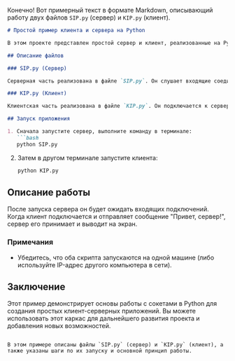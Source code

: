 Конечно! Вот примерный текст в формате Markdown, описывающий работу двух файлов `SIP.py` (сервер) и `KIP.py` (клиент). 

```markdown
# Простой пример клиента и сервера на Python

В этом проекте представлен простой сервер и клиент, реализованные на Python. Сервер обрабатывает сообщения, отправленные клиентом. Клиент отправляет серверу простое сообщение.

## Описание файлов

### SIP.py (Сервер)

Серверная часть реализована в файле `SIP.py`. Он слушает входящие соединения и обрабатывает сообщения от клиента.

### KIP.py (Клиент)

Клиентская часть реализована в файле `KIP.py`. Он подключается к серверу и отправляет сообщение "Привет, сервер!".

## Запуск приложения

1. Сначала запустите сервер, выполните команду в терминале:
   ```bash
   python SIP.py
   ```

2. Затем в другом терминале запустите клиента:
   ```bash
   python KIP.py
   ```

## Описание работы

После запуска сервера он будет ожидать входящих подключений. Когда клиент подключается и отправляет сообщение "Привет, сервер!", сервер его принимает и выводит на экран.

### Примечания

- Убедитесь, что оба скрипта запускаются на одной машине (либо используйте IP-адрес другого компьютера в сети).

## Заключение

Этот пример демонстрирует основы работы с сокетами в Python для создания простых клиент-серверных приложений. Вы можете использовать этот каркас для дальнейшего развития проекта и добавления новых возможностей.
```

В этом примере описаны файлы `SIP.py` (сервер) и `KIP.py` (клиент), а также указаны шаги по их запуску и основной принцип работы.

